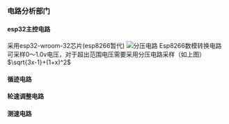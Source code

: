 

### 电路分析部门

#### esp32主控电路
采用esp32-wroom-32芯片(esp8266暂代)
![分压电路](https://cdn.sparkfun.com/assets/4/0/3/a/e/511948ffce395f7f47000000.png)
Esp8266数模转换电路可采样0～1.0v电压，对于超出范围电压需要采用分压电路采样（如上图）
$\sqrt{3x-1}+(1+x)^2$

#### 循迹电路

#### 轮速调整电路

#### 测速电路

